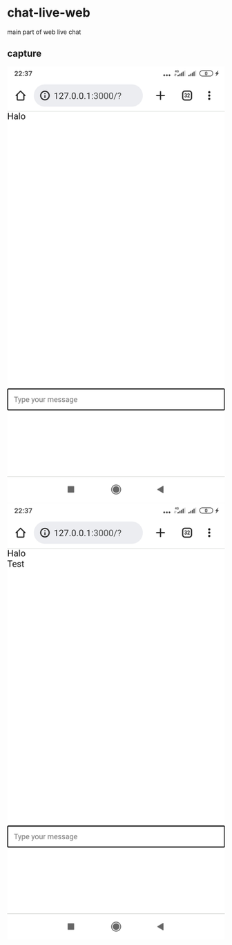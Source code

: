# chat-live-web
main part of web live chat
## capture

<img src="screencaps/Cap-1.jpg"><br>
<img src="screencaps/Cap-2.jpg"><br>
